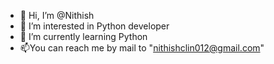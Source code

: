 - 👋 Hi, I’m @Nithish
- 👀 I’m interested in Python developer
- 🌱 I’m currently learning Python
- 📫You can reach me by mail to "nithishclin012@gmail.com"

<!---
Nithishclin/Nithishclin is a ✨ special ✨ repository because its `README.md` (this file) appears on your GitHub profile.
You can click the Preview link to take a look at your changes.
--->
